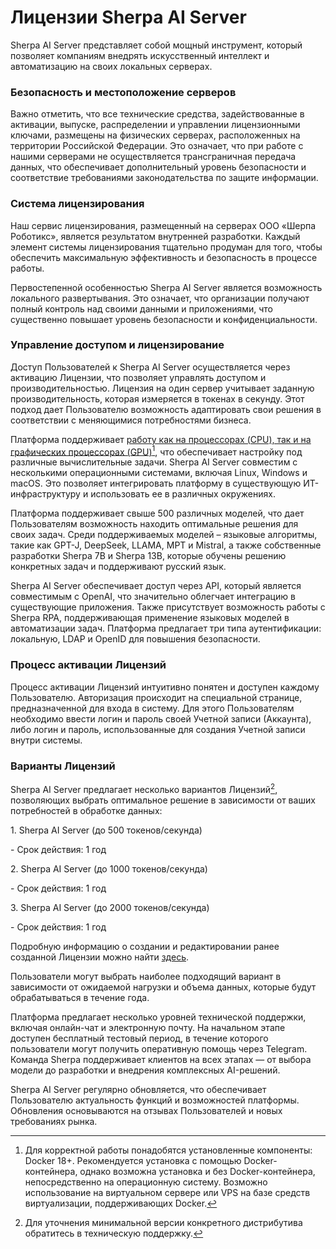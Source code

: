 # Лицензии Sherpa AI Server

Sherpa AI Server представляет собой мощный инструмент, который позволяет компаниям внедрять искусственный интеллект и автоматизацию на своих локальных серверах.

### Безопасность и местоположение серверов

Важно отметить, что все технические средства, задействованные в активации, выпуске, распределении и управлении лицензионными ключами, размещены на физических серверах, расположенных на территории Российской Федерации. Это означает, что при работе с нашими серверами не осуществляется трансграничная передача данных, что обеспечивает дополнительный уровень безопасности и соответствие требованиями законодательства по защите информации.

### Система лицензирования

Наш сервис лицензирования, размещенный на серверах ООО «Шерпа Роботикс», является результатом внутренней разработки. Каждый элемент системы лицензирования тщательно продуман для того, чтобы обеспечить максимальную эффективность и безопасность в процессе работы.

Первостепенной особенностью Sherpa AI Server является возможность локального развертывания. Это означает, что организации получают полный контроль над своими данными и приложениями, что существенно повышает уровень безопасности и конфиденциальности.

### Управление доступом и лицензирование

Доступ Пользователей к Sherpa AI Server осуществляется через активацию Лицензии, что позволяет управлять доступом и производительностью. Лицензия на один сервер учитывает заданную производительность, которая измеряется в токенах в секунду. Этот подход дает Пользователю возможность адаптировать свои решения в соответствии с меняющимися потребностями бизнеса.

Платформа поддерживает [работу как на процессорах (CPU), так и на графических процессорах (GPU)](#user-content-fn-1)[^1], что обеспечивает настройку под различные вычислительные задачи. Sherpa AI Server совместим с несколькими операционными системами, включая Linux, Windows и macOS. Это позволяет интегрировать платформу в существующую ИТ-инфраструктуру и использовать ее в различных окружениях.

Платформа поддерживает свыше 500 различных моделей, что дает Пользователям возможность находить оптимальные решения для своих задач. Среди поддерживаемых моделей – языковые алгоритмы, такие как GPT-J, DeepSeek, LLAMA, MPT и Mistral, а также собственные разработки Sherpa 7B и Sherpa 13B, которые обучены решению конкретных задач и поддерживают русский язык.

Sherpa AI Server обеспечивает доступ через API, который является совместимым с OpenAI, что значительно облегчает интеграцию в существующие приложения. Также присутствует возможность работы с Sherpa RPA, поддерживающая применение языковых моделей в автоматизации задач. Платформа предлагает три типа аутентификации: локальную, LDAP и OpenID для повышения безопасности.

### Процесс активации Лицензий

Процесс активации Лицензий интуитивно понятен и доступен каждому Пользователю. Авторизация происходит на специальной странице, предназначенной для входа в систему. Для этого Пользователям необходимо ввести логин и пароль своей Учетной записи (Аккаунта), либо логин и пароль, использованные для создания Учетной записи внутри системы.

### Варианты Лицензий

Sherpa AI Server предлагает несколько вариантов Лицензий[^2], позволяющих выбрать оптимальное решение в зависимости от ваших потребностей в обработке данных:&#x20;

1\. Sherpa AI Server (до 500 токенов/секунда)

&#x20;  \- Срок действия: 1 год

2\. Sherpa AI Server (до 1000 токенов/секунда)

&#x20;  \- Срок действия: 1 год

3\. Sherpa AI Server (до 2000 токенов/секунда)

&#x20;  \- Срок действия: 1 год

Подробную информацию о создании и редактировании ранее созданной Лицензии можно найти [здесь](https://docs.sherparpa.ru/sherpa-ai-server/rabota-v-sherpa-ai-server/licenzii).

Пользователи могут выбрать наиболее подходящий вариант в зависимости от ожидаемой нагрузки и объема данных, которые будут обрабатываться в течение года.

Платформа предлагает несколько уровней технической поддержки, включая онлайн-чат и электронную почту. На начальном этапе доступен бесплатный тестовый период, в течение которого пользователи могут получить оперативную помощь через Telegram. Команда Sherpa поддерживает клиентов на всех этапах — от выбора модели до разработки и внедрения комплексных AI-решений.

Sherpa AI Server регулярно обновляется, что обеспечивает Пользователю актуальность функций и возможностей платформы. Обновления основываются на отзывах Пользователей и новых требованиях рынка.

[^1]: Для корректной работы понадобятся установленные компоненты: Docker 18+. Рекомендуется установка с помощью Docker-контейнера, однако возможна установка и без Docker-контейнера, непосредственно на операционную систему. Возможно использование на виртуальном сервере или VPS на базе средств виртуализации, поддерживающих Docker.

[^2]: Для уточнения минимальной версии конкретного дистрибутива обратитесь в техническую поддержку.
